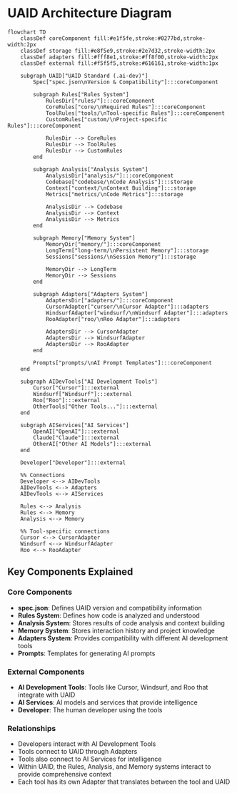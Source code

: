 # UAID Architecture Diagram

```mermaid
flowchart TD
    classDef coreComponent fill:#e1f5fe,stroke:#0277bd,stroke-width:2px
    classDef storage fill:#e8f5e9,stroke:#2e7d32,stroke-width:2px
    classDef adapters fill:#fff8e1,stroke:#ff8f00,stroke-width:2px
    classDef external fill:#f5f5f5,stroke:#616161,stroke-width:1px
    
    subgraph UAID["UAID Standard (.ai-dev)"]
        Spec["spec.json\nVersion & Compatibility"]:::coreComponent
        
        subgraph Rules["Rules System"]
            RulesDir["rules/"]:::coreComponent
            CoreRules["core/\nRequired Rules"]:::coreComponent
            ToolRules["tools/\nTool-specific Rules"]:::coreComponent
            CustomRules["custom/\nProject-specific Rules"]:::coreComponent
            
            RulesDir --> CoreRules
            RulesDir --> ToolRules
            RulesDir --> CustomRules
        end
        
        subgraph Analysis["Analysis System"]
            AnalysisDir["analysis/"]:::coreComponent
            Codebase["codebase/\nCode Analysis"]:::storage
            Context["context/\nContext Building"]:::storage
            Metrics["metrics/\nCode Metrics"]:::storage
            
            AnalysisDir --> Codebase
            AnalysisDir --> Context
            AnalysisDir --> Metrics
        end
        
        subgraph Memory["Memory System"]
            MemoryDir["memory/"]:::coreComponent
            LongTerm["long-term/\nPersistent Memory"]:::storage
            Sessions["sessions/\nSession Memory"]:::storage
            
            MemoryDir --> LongTerm
            MemoryDir --> Sessions
        end
        
        subgraph Adapters["Adapters System"]
            AdaptersDir["adapters/"]:::coreComponent
            CursorAdapter["cursor/\nCursor Adapter"]:::adapters
            WindsurfAdapter["windsurf/\nWindsurf Adapter"]:::adapters
            RooAdapter["roo/\nRoo Adapter"]:::adapters
            
            AdaptersDir --> CursorAdapter
            AdaptersDir --> WindsurfAdapter
            AdaptersDir --> RooAdapter
        end
        
        Prompts["prompts/\nAI Prompt Templates"]:::coreComponent
    end
    
    subgraph AIDevTools["AI Development Tools"]
        Cursor["Cursor"]:::external
        Windsurf["Windsurf"]:::external
        Roo["Roo"]:::external
        OtherTools["Other Tools..."]:::external
    end
    
    subgraph AIServices["AI Services"]
        OpenAI["OpenAI"]:::external
        Claude["Claude"]:::external
        OtherAI["Other AI Models"]:::external
    end
    
    Developer["Developer"]:::external
    
    %% Connections
    Developer <--> AIDevTools
    AIDevTools <--> Adapters
    AIDevTools <--> AIServices
    
    Rules <--> Analysis
    Rules <--> Memory
    Analysis <--> Memory
    
    %% Tool-specific connections
    Cursor <--> CursorAdapter
    Windsurf <--> WindsurfAdapter
    Roo <--> RooAdapter
```

## Key Components Explained

### Core Components

- **spec.json**: Defines UAID version and compatibility information
- **Rules System**: Defines how code is analyzed and understood
- **Analysis System**: Stores results of code analysis and context building
- **Memory System**: Stores interaction history and project knowledge
- **Adapters System**: Provides compatibility with different AI development tools
- **Prompts**: Templates for generating AI prompts

### External Components

- **AI Development Tools**: Tools like Cursor, Windsurf, and Roo that integrate with UAID
- **AI Services**: AI models and services that provide intelligence
- **Developer**: The human developer using the tools

### Relationships

- Developers interact with AI Development Tools
- Tools connect to UAID through Adapters
- Tools also connect to AI Services for intelligence
- Within UAID, the Rules, Analysis, and Memory systems interact to provide comprehensive context
- Each tool has its own Adapter that translates between the tool and UAID
